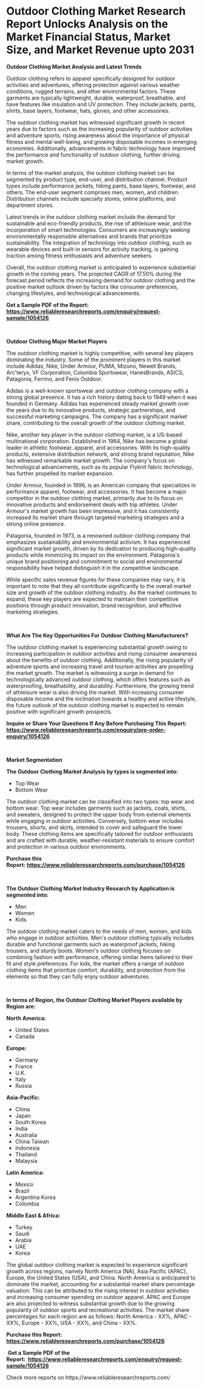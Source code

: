 <p><h1>Outdoor Clothing Market Research Report Unlocks Analysis on the Market Financial Status, Market Size, and Market Revenue upto 2031</h1></p><p><strong>Outdoor Clothing Market Analysis and Latest Trends</strong></p>
<p><p>Outdoor clothing refers to apparel specifically designed for outdoor activities and adventures, offering protection against various weather conditions, rugged terrains, and other environmental factors. These garments are typically lightweight, durable, waterproof, breathable, and have features like insulation and UV protection. They include jackets, pants, shirts, base layers, footwear, hats, gloves, and other accessories.</p><p>The outdoor clothing market has witnessed significant growth in recent years due to factors such as the increasing popularity of outdoor activities and adventure sports, rising awareness about the importance of physical fitness and mental well-being, and growing disposable incomes in emerging economies. Additionally, advancements in fabric technology have improved the performance and functionality of outdoor clothing, further driving market growth.</p><p>In terms of the market analysis, the outdoor clothing market can be segmented by product type, end-user, and distribution channel. Product types include performance jackets, hiking pants, base layers, footwear, and others. The end-user segment comprises men, women, and children. Distribution channels include specialty stores, online platforms, and department stores.</p><p>Latest trends in the outdoor clothing market include the demand for sustainable and eco-friendly products, the rise of athleisure wear, and the incorporation of smart technologies. Consumers are increasingly seeking environmentally responsible alternatives and brands that prioritize sustainability. The integration of technology into outdoor clothing, such as wearable devices and built-in sensors for activity tracking, is gaining traction among fitness enthusiasts and adventure seekers.</p><p>Overall, the outdoor clothing market is anticipated to experience substantial growth in the coming years. The projected CAGR of 17.50% during the forecast period reflects the increasing demand for outdoor clothing and the positive market outlook driven by factors like consumer preferences, changing lifestyles, and technological advancements.</p></p>
<p><strong>Get a Sample PDF of the Report:&nbsp; <a href="https://www.reliableresearchreports.com/enquiry/request-sample/1054126">https://www.reliableresearchreports.com/enquiry/request-sample/1054126</a></strong></p>
<p>&nbsp;</p>
<p><strong>Outdoor Clothing Major Market Players</strong></p>
<p><p>The outdoor clothing market is highly competitive, with several key players dominating the industry. Some of the prominent players in this market include Adidas, Nike, Under Armour, PUMA, Mizuno, Newell Brands, Arc'teryx, VF Corporation, Columbia Sportswear, HanesBrands, ASICS, Patagonia, Ferrino, and Fenix Outdoor.</p><p> </p><p>Adidas is a well-known sportswear and outdoor clothing company with a strong global presence. It has a rich history dating back to 1949 when it was founded in Germany. Adidas has experienced steady market growth over the years due to its innovative products, strategic partnerships, and successful marketing campaigns. The company has a significant market share, contributing to the overall growth of the outdoor clothing market.</p><p>Nike, another key player in the outdoor clothing market, is a US-based multinational corporation. Established in 1964, Nike has become a global leader in athletic footwear, apparel, and accessories. With its high-quality products, extensive distribution network, and strong brand reputation, Nike has witnessed remarkable market growth. The company's focus on technological advancements, such as its popular Flyknit fabric technology, has further propelled its market expansion.</p><p>Under Armour, founded in 1996, is an American company that specializes in performance apparel, footwear, and accessories. It has become a major competitor in the outdoor clothing market, primarily due to its focus on innovative products and endorsement deals with top athletes. Under Armour's market growth has been impressive, and it has consistently increased its market share through targeted marketing strategies and a strong online presence.</p><p>Patagonia, founded in 1973, is a renowned outdoor clothing company that emphasizes sustainability and environmental activism. It has experienced significant market growth, driven by its dedication to producing high-quality products while minimizing its impact on the environment. Patagonia's unique brand positioning and commitment to social and environmental responsibility have helped distinguish it in the competitive landscape.</p><p>While specific sales revenue figures for these companies may vary, it is important to note that they all contribute significantly to the overall market size and growth of the outdoor clothing industry. As the market continues to expand, these key players are expected to maintain their competitive positions through product innovation, brand recognition, and effective marketing strategies.</p></p>
<p>&nbsp;</p>
<p><strong>What Are The Key Opportunities For Outdoor Clothing Manufacturers?</strong></p>
<p><p>The outdoor clothing market is experiencing substantial growth owing to increasing participation in outdoor activities and rising consumer awareness about the benefits of outdoor clothing. Additionally, the rising popularity of adventure sports and increasing travel and tourism activities are propelling the market growth. The market is witnessing a surge in demand for technologically advanced outdoor clothing, which offers features such as waterproofing, breathability, and durability. Furthermore, the growing trend of athleisure wear is also driving the market. With increasing consumer disposable income and the inclination towards a healthy and active lifestyle, the future outlook of the outdoor clothing market is expected to remain positive with significant growth prospects.</p></p>
<p><strong>Inquire or Share Your Questions If Any Before Purchasing This Report: <a href="https://www.reliableresearchreports.com/enquiry/pre-order-enquiry/1054126">https://www.reliableresearchreports.com/enquiry/pre-order-enquiry/1054126</a></strong></p>
<p>&nbsp;</p>
<p><strong>Market Segmentation</strong></p>
<p><strong>The Outdoor Clothing Market Analysis by types is segmented into:</strong></p>
<p><ul><li>Top Wear</li><li>Bottom Wear</li></ul></p>
<p><p>The outdoor clothing market can be classified into two types: top wear and bottom wear. Top wear includes garments such as jackets, coats, shirts, and sweaters, designed to protect the upper body from external elements while engaging in outdoor activities. Conversely, bottom wear includes trousers, shorts, and skirts, intended to cover and safeguard the lower body. These clothing items are specifically tailored for outdoor enthusiasts and are crafted with durable, weather-resistant materials to ensure comfort and protection in various outdoor environments.</p></p>
<p><strong>Purchase this Report:&nbsp;<a href="https://www.reliableresearchreports.com/purchase/1054126">https://www.reliableresearchreports.com/purchase/1054126</a></strong></p>
<p>&nbsp;</p>
<p><strong>The Outdoor Clothing Market Industry Research by Application is segmented into:</strong></p>
<p><ul><li>Men</li><li>Women</li><li>Kids</li></ul></p>
<p><p>The outdoor clothing market caters to the needs of men, women, and kids who engage in outdoor activities. Men's outdoor clothing typically includes durable and functional garments such as waterproof jackets, hiking trousers, and sturdy boots. Women's outdoor clothing focuses on combining fashion with performance, offering similar items tailored to their fit and style preferences. For kids, the market offers a range of outdoor clothing items that prioritize comfort, durability, and protection from the elements so that they can fully enjoy outdoor adventures.</p></p>
<p>&nbsp;</p>
<p><strong>In terms of Region, the Outdoor Clothing Market Players available by Region are:</strong></p>
<p>
    <p> <strong> North America: </strong>
        <ul>
            <li>United States</li>
            <li>Canada</li>
        </ul>
        </p> 
    <p> <strong> Europe: </strong>
        <ul>
            <li>Germany</li>
            <li>France</li>
            <li>U.K.</li>
            <li>Italy</li>
            <li>Russia</li>
        </ul>
        </p> 
    <p> <strong> Asia-Pacific: </strong>
        <ul>
            <li>China</li>
            <li>Japan</li>
            <li>South Korea</li>
            <li>India</li>
            <li>Australia</li>
            <li>China Taiwan</li>
            <li>Indonesia</li>
            <li>Thailand</li>
            <li>Malaysia</li>
        </ul>
        </p> 
    <p> <strong> Latin America: </strong>
        <ul>
            <li>Mexico</li>
            <li>Brazil</li>
            <li>Argentina Korea</li>
            <li>Colombia</li>
        </ul>
        </p> 
    <p> <strong> Middle East & Africa: </strong>
        <ul>
            <li>Turkey</li>
            <li>Saudi</li>
            <li>Arabia</li>
            <li>UAE</li>
            <li>Korea</li>
        </ul>
    </p>
    </p>
<p><p>The global outdoor clothing market is expected to experience significant growth across regions, namely North America (NA), Asia Pacific (APAC), Europe, the United States (USA), and China. North America is anticipated to dominate the market, accounting for a substantial market share percentage valuation. This can be attributed to the rising interest in outdoor activities and increasing consumer spending on outdoor apparel. APAC and Europe are also projected to witness substantial growth due to the growing popularity of outdoor sports and recreational activities. The market share percentages for each region are as follows: North America - XX%, APAC - XX%, Europe - XX%, USA - XX%, and China - XX%.</p></p>
<p><strong>Purchase this Report: <a href="https://www.reliableresearchreports.com/purchase/1054126">https://www.reliableresearchreports.com/purchase/1054126</a></strong></p>
<p>&nbsp;<strong>Get a Sample PDF of the Report:&nbsp;&nbsp;<a href="https://www.reliableresearchreports.com/enquiry/request-sample/1054126">https://www.reliableresearchreports.com/enquiry/request-sample/1054126</a></strong></p>
<p><strong></strong></p>
<p>Check more reports on https://www.reliableresearchreports.com/</p>